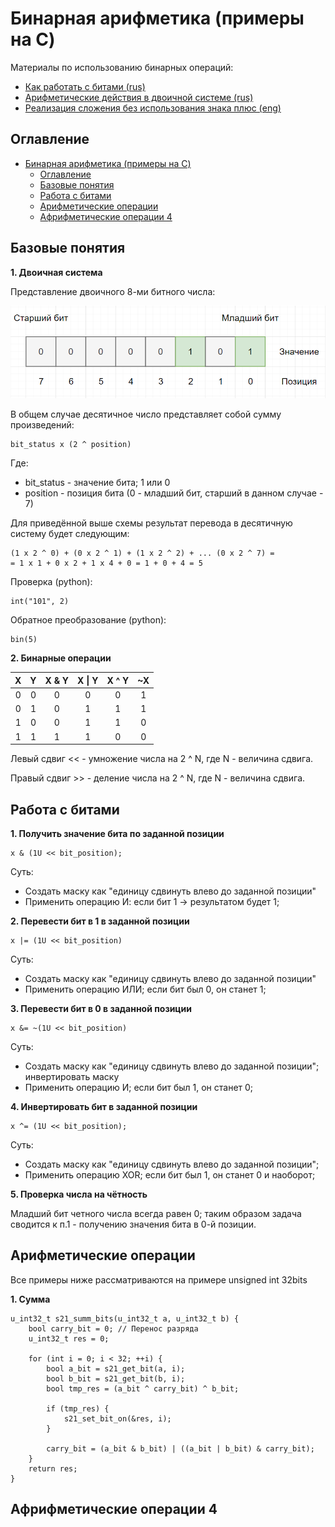 # Бинарная арифметика (примеры на C)

Материалы по использованию бинарных операций:
- [Как работать с битами (rus)](https://www.youtube.com/watch?v=qewavPO6jcA) 
- [Арифметические действия в двоичной системе (rus)](https://www.youtube.com/watch?v=x92pfbuxhqY)
- [Реализация сложения без использования знака плюс (eng)](https://www.youtube.com/watch?v=qq64FrA2UXQ)

## Оглавление
- [Бинарная арифметика (примеры на C)](#бинарная-арифметика-примеры-на-c)
  - [Оглавление](#оглавление)
  - [Базовые понятия](#базовые-понятия)
  - [Работа с битами](#работа-с-битами)
  - [Арифметические операции](#арифметические-операции)
  - [Африфметические операции 4](#африфметические-операции-4)

## Базовые понятия

**1. Двоичная система**

Представление двоичного 8-ми битного числа:

![basic_binary_scheme][basic_binary_scheme]

[basic_binary_scheme]: ./img/01.01_binary_representation.PNG "basic binary scheme"

В общем случае десятичное число представляет собой сумму произведений:

```
bit_status x (2 ^ position)
```

Где:
* bit_status - значение бита; 1 или 0
* position - позиция бита (0 - младший бит, старший в данном случае - 7)

Для приведённой выше схемы результат перевода в десятичную систему будет следующим:

```
(1 x 2 ^ 0) + (0 x 2 ^ 1) + (1 x 2 ^ 2) + ... (0 x 2 ^ 7) =
= 1 x 1 + 0 x 2 + 1 x 4 + 0 = 1 + 0 + 4 = 5
```

Проверка (python):

```
int("101", 2)
```

Обратное преобразование (python):

```
bin(5)
```

**2. Бинарные операции**

X|Y|X & Y|X \| Y|X ^ Y|~X 
|:-:|:-:|:-:|:-:|:-:|:-:|
|0|0|0|0|0|1|
|0|1|0|1|1|1|
|1|0|0|1|1|0|
|1|1|1|1|0|0|

Левый сдвиг << - умножение числа на 2 ^ N, где N - величина сдвига.

Правый сдвиг >> - деление числа на 2 ^ N, где N - величина сдвига.


## Работа с битами

**1. Получить значение бита по заданной позиции**

```
x & (1U << bit_position);
```

Суть:
- Создать маску как "единицу сдвинуть влево до заданной позиции"
- Применить операцию И: если бит 1 -> результатом будет 1;

**2. Перевести бит в 1 в заданной позиции**

```
x |= (1U << bit_position)
```

Суть:
- Создать маску как "единицу сдвинуть влево до заданной позиции"
- Применить операцию ИЛИ; если бит был 0, он станет 1; 

**3. Перевести бит в 0 в заданной позиции**

```
x &= ~(1U << bit_position)
```

Суть:
- Создать маску как "единицу сдвинуть влево до заданной позиции"; инвертировать маску
- Применить операцию И; если бит был 1, он станет 0; 

**4. Инвертировать бит в заданной позиции**

```
x ^= (1U << bit_position);
```

Суть:
- Создать маску как "единицу сдвинуть влево до заданной позиции"; 
- Применить операцию XOR; если бит был 1, он станет 0 и наоборот;

**5. Проверка числа на чётность**

Младший бит четного числа всегда равен 0; таким образом задача сводится к п.1 - получению значения бита в 0-й позиции.


## Арифметические операции 

Все примеры ниже рассматриваются на примере unsigned int 32bits

**1. Сумма**

```
u_int32_t s21_summ_bits(u_int32_t a, u_int32_t b) {
    bool carry_bit = 0; // Перенос разряда
    u_int32_t res = 0;

    for (int i = 0; i < 32; ++i) {
        bool a_bit = s21_get_bit(a, i);
        bool b_bit = s21_get_bit(b, i);
        bool tmp_res = (a_bit ^ carry_bit) ^ b_bit;

        if (tmp_res) {
            s21_set_bit_on(&res, i);
        } 
        
        carry_bit = (a_bit & b_bit) | ((a_bit | b_bit) & carry_bit);
    }
    return res;
}
```

## Африфметические операции 4

